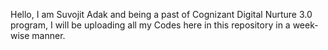 Hello, I am Suvojit Adak and being a past of Cognizant Digital Nurture 3.0 program, I will be uploading all my Codes here in this repository in a week-wise manner.
